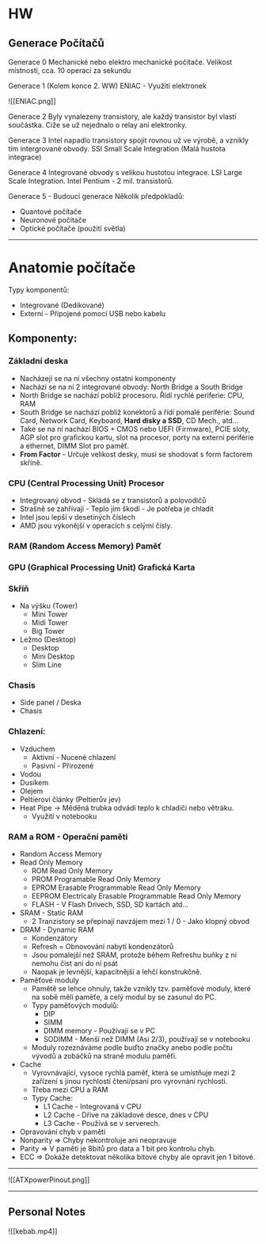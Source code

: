 # HW

## Generace Počítačů

Generace 0 
Mechanické nebo elektro mechanické počítače.
Velikost místnosti, cca. 10 operací za sekundu

Generace 1 (Kolem konce 2. WW)
ENIAC - Využití elektronek

![[ENIAC.png]]

Generace 2
Byly vynalezeny transistory, ale každý transistor byl vlastí součástka.
Ciže se už nejednalo o relay ani elektronky.

Generace 3
Intel napadlo transistory spojit rovnou už ve výrobě, a vznikly tím intergrované obvody.
SSI Small Scale Integration (Malá hustota integrace)

Generace 4
Integrované obvody s velikou hustotou integrace. LSI Large Scale Integration.
Intel Pentium - 2 mil. transistorů.

Generace 5 - Budoucí generace
Několik předpokladů:
- Quantové počítače
- Neuronové počítače
- Optické počítače (použití světla)

---

# Anatomie počítače

Typy komponentů:
- Integrované (Dedikované)
- Externí - Připojené pomocí USB nebo kabelu

## Komponenty:
### Základní deska
- Nacházejí se na ní všechny ostatní komponenty
- Nachází se na ní 2 integrované obvody: North Bridge a South Bridge
- North Bridge se nachází poblíž procesoru. Řídí rychlé periferie: CPU, RAM
- South Bridge se nachází poblíž konektorů a řídí pomalé periférie: Sound Card, Network Card, Keyboard, **Hard disky a SSD**, CD Mech., atd...
- Také se na ní nachází BIOS + CMOS nebo UEFI (Firmware), PCIE sloty, AGP slot pro grafickou kartu, slot na procesor, porty na externí periférie a ethernet, DIMM Slot pro paměť.
- **From Factor** - Určuje velikost desky, musí se shodovat s form factorem skříně.
### CPU (Central Processing Unit) Procesor
- Integrovaný obvod - Skládá se z transistorů a polovodičů
- Strašně se zahřívají - Teplo jim škodí - Je potřeba je chladit
- Intel jsou lepší v desetiných číslech
- AMD jsou výkonější v operacích s celými čísly.
### RAM (Random Access Memory) Paměť
### GPU (Graphical Processing Unit) Grafická Karta
### Skříň
- Na výšku (Tower)
	- Mini Tower
	- Midi Tower
	- Big Tower
- Ležmo (Desktop)
	- Desktop
	- Mini Desktop
	- Slim Line
### **Chasis**
- Side panel / Deska
- Chasis

### Chlazení:
- Vzduchem
	- Aktivní - Nucené chlazení
	- Pasivní - Přirozené
- Vodou
- Dusíkem
- Olejem
- Peltierovi články (Peltierův jev)
- Heat Pipe -> Měděná trubka odvádí teplo k chladiči nebo větráku.
	- Využití v notebooku

### RAM a ROM - Operační paměti
- Random Access Memory
- Read Only Memory
	- ROM Read Only Memory
	- PROM Programable Read Only Memory
	- EPROM Erasable Programmable Read Only Memory
	- EEPROM Electricaly Erasable Programmable Read Only Memory
	- FLASH - V Flash Drivech, SSD, SD kartách atd...
- SRAM - Static RAM
	- 2 Tranzistory se přepínají navzájem mezi 1 / 0 - Jako klopný obvod
- DRAM - Dynamic RAM
	- Kondenzátory
	- Refresh = Obnovování nabytí kondenzátorů
	- Jsou pomalejší než SRAM, protože během Refreshu buňky z ní nemohu čist ani do ní psát
	- Naopak je levnější, kapacitnější a lehčí konstrukčně.
- Paměťové moduly
	- Pamětě se lehce ohnuly, takže vznikly tzv. paměťové moduly, které na sobě měli paměťe, a celý modul by se zasunul do PC.
	- Typy paměťových modulů:
		- DIP
		- SIMM
		- DIMM memory - Používají se v PC
		- SODIMM - Menší než DIMM (Asi 2/3), používají se v notebooku
	- Moduly rozeznáváme podle buďto značky anebo podle počtu vývodů a zobáčků na straně modulu paměťi.
- Cache
	- Vyrovnávající, vysoce rychlá paměť, která se umístňuje mezi 2 zařízení s jinou rychlostí čtení/psaní pro vyrovnání rychlosti.
	- Třeba mezi CPU a RAM
	- Typy Cache:
		- L1 Cache - Integrovaná v CPU
		- L2 Cache - Dřive na základové desce, dnes v CPU
		- L3 Cache - Používá se v serverech.
- Opravování chyb v paměti
- Nonparity => Chyby nekontroluje ani neopravuje
- Parity => V paměti je 8bitů pro data a 1 bit pro kontrolu chyb.
- ECC => Dokáže detektovat několika bitové chyby ale opravit jen 1 bitové.

---

![[ATXpowerPinout.png]]

---

## Personal Notes

![[kebab.mp4]]
